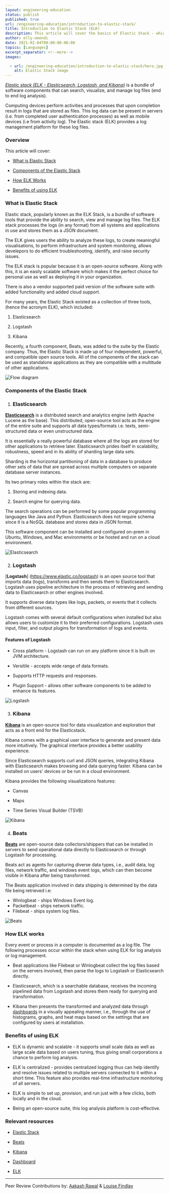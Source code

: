 ```yaml
---
layout: engineering-education
status: publish
published: true
url: /engineering-education/introduction-to-elastic-stack/
title: Introduction to Elastic Stack (ELK)
description: This article will cover the basics of Elastic Stack - which is a log management platform that can search, visualize, and manage log files.
author: elly-omondi
date: 2021-02-04T00:00:00-06:00
topics: [Languages]
excerpt_separator: <!--more-->
images:

  - url: /engineering-education/introduction-to-elastic-stack/hero.jpg
    alt: Elastic Stack image
---
```

[*Elastic stack (ELK - Elasticsearch, Logstash, and Kibana)*](https://www.elastic.co/elastic-stack) is a bundle of software components that can search, visualize, and manage log files (end to end log analysis).
<!--more-->
Computing devices perform activities and processes that upon completion result in logs that are stored as files. This log data can be present in servers (i.e. from completed user authentication processes) as well as mobile devices (i.e from activity log).
The Elastic stack (ELK) provides a log management platform for these log files.
### Overview
This article will cover:

- [What is Elastic Stack](#What-is-elastic-stack)

- [Components of the Elastic Stack](#Components-of-the-elastic-stack)

- [How ELK Works](#How-ELK-works)

- [Benefits of using ELK](#Benefits-of-using-ELK)

### What is Elastic Stack
Elastic stack, popularly known as the ELK Stack, is a bundle of software tools that provide the ability to search, view and manage log files. The ELK stack processes the logs (in any format) from all systems and applications in use and stores them as a JSON document.

The ELK gives users the ability to analyze these logs, to create meaningful visualisations, to perform infrastructure and system monitoring, allows develepors to do efficient troubleshooting, identify, and raise security issues.

The ELK stack is popular because it is an open-source software. Along with this, it is an easily scalable software which makes it the perfect choice for personal use as well as deploying it in your organization.

There is also a vendor supported paid version of the software suite with added functionality and added cloud support.

For many years, the Elastic Stack existed as a collection of three tools, (hence the acronym ELK), which included:

1. Elasticsearch

2. Logstash

3. Kibana

Recently, a fourth component, Beats, was added to the suite by the Elastic company. Thus, the Elastic Stack is made up of four independent, powerful, and compatible open source tools. All of the components of the stack can be used as standalone applications as they are compatible with a multitude of other applications.

![Flow diagram](/engineering-education/introduction-to-elastic-stack/flow-diagram.png)

### Components of the Elastic Stack
1. ### Elasticsearch
[**Elasticsearch**](https://www.elastic.co/elasticsearch/) is a distributed search and analytics engine (with Apache Lucene as the base). This distributed, open-source tool acts as the engine of the entire suite and supports all data types/formats i.e. texts, semi-structured data or even unstructured data.

It is essentially a really powerful database where all the logs are stored for other applications to retrieve later. Elasticsearch prides itself in scalability, robustness, speed and in its ability of sharding large data sets.

Sharding is the horizontal partitioning of data in a database to produce other sets of data that are spread across multiple computers on separate database server instances.

Its two primary roles within the stack are:
1. Storing and indexing data.

2. Search engine for querying data.

The search operations can be performed by some popular programming languages like Java and Python. Elasticsearch does not require schema since it is a NoSQL database and stores data in JSON format.

This software component can be installed and configured on-prem in Ubuntu, Windows, and Mac environments or be hosted and run on a cloud environment.

![Elasticsearch](/engineering-education/introduction-to-elastic-stack/elastic-search-logo-color.png)

2. ### Logstash
[**Logstash**] (https://www.elastic.co/logstash) is an open source tool that imports data (logs), transforms and then sends them to Elasticsearch. Logstash uses pipeline architecture in the process of retrieving and sending data to Elasticsearch or other engines involved.

It supports diverse data types like logs, packets, or events that it collects from different sources.

Logstash comes with several default configurations when installed but also allows users to customize it to their preferred configurations. Logstash uses input, filter, and output plugins for transformation of logs and events.

#### Features of Logstash
- Cross platform - Logstash can run on any platform since it is built on JVM architecture.

- Versitile - accepts wide range of data formats.

- Supports HTTP requests and responses.

- Plugin Support - allows other software components to be added to enhance its features.

![Logstash](/engineering-education/introduction-to-elastic-stack/logstash-logo-color.png)

3. ### Kibana
[**Kibana**](https://www.elastic.co/kibana) is an open-source tool for data visualization and exploration that acts as a front end for the Elasticstack.

Kibana comes with a graphical user interface to generate and present data more intuitively. The graphical interface provides a better usability experience.

Since Elasticsearch supports curl and JSON queries, integrating Kibana with Elasticsearch makes browsing and data querying faster.
Kibana can be installed on users' devices or be run in a cloud environment.

Kibana provides the following visualizations features:

- Canvas

- Maps

- Time Series Visual Builder (TSVB)

![Kibana](/engineering-education/introduction-to-elastic-stack/kibana-logo-color.png)

4. ### Beats
[**Beats**](https://www.elastic.co/beats/) are open-source data collectors/shippers that can be installed in servers to send operational data directly to Elasticsearch or through Logstash for processing.

Beats act as agents for capturing diverse data types, i.e., audit data, log files, network traffic, and windows event logs, which can then become visible in Kibana after being transformed.

The Beats application involved in data shipping is determined by the data file being retrieved i.e:
- Winlogbeat - ships Windows Event log.
- Packetbeat - ships network traffic.
- Filebeat - ships system log files.

![Beats](/engineering-education/introduction-to-elastic-stack/beats-logo-color.png)

### How ELK works
Every event or process in a computer is documented as a log file. The following processes occur within the stack when using ELK for log analysis or log management.

- Beat applications like Filebeat or Winlogbeat collect the log files based on the servers involved, then parse the logs to Logstash or Elasticsearch directly.

- Elasticsearch, which is a searchable database, receives the incoming pipelined data from Logstash and stores them ready for querying and transformation.

- Kibana then presents the transformed and analyzed data through [dashboards](https://www.elastic.co/guide/en/kibana/current/dashboard.html) in a visually appealing manner, i.e., through the use of histograms, graphs, and heat maps based on the settings that are configured by users at installation.

### Benefits of using ELK
- ELK is dynamic and scalable - it supports small scale data as well as large scale data based on users tuning, thus giving small corporations a chance to perform log analysis.

- ELK is centralized - provides centralized logging thus can help identify and resolve issues related to multiple servers connected to it within a short time. This feature also provides real-time infrastructure monitoring of all servers.

- ELK is simple to set up, provision, and run just with a few clicks, both locally and in the cloud.

- Being an open-source suite, this log analysis platform is cost-effective.

### Relevant resources
- [Elastic Stack](https://www.elastic.co/elastic-stack)

- [Beats](https://www.elastic.co/beats/)

- [Kibana](https://www.elastic.co/kibana)

- [Dashboard](https://www.elastic.co/guide/en/kibana/current/dashboard.html)

- [ELK](https://www.tutorialspoint.com/how_to_deploy_the_elk_stack_in_production/index.asp)

---
Peer Review Contributions by: [Aakash Rawal](engineering-education/authors/aakash-rawal/) & [Louise Findlay](/engineering-education/authors/louise-findlay/)
